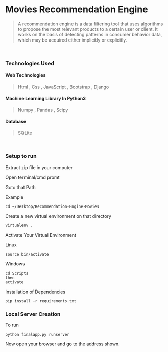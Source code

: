 # Movies Recommendation Engine 
>A recommendation engine is a data filtering tool that uses algorithms to propose the most relevant products to a certain user or client. It works on the basis of detecting patterns in consumer behavior data, which may be acquired either implicitly or explicitly.
<br>


### Technologies Used

#### Web Technologies
> Html , Css , JavaScript , Bootstrap , Django

#### Machine Learning Library In Python3
> Numpy , Pandas , Scipy

#### Database
> SQLite

<br>

### Setup to run

Extract zip file in your computer

Open terminal/cmd promt

Goto that Path

Example

```
cd ~/Desktop/Recommendation-Engine-Movies
```
Create a new virtual environment on that directory

```
virtualenv .
```

Activate Your Virtual Environment

Linux
```
source bin/activate
```
Windows
```
cd Scripts
then
activate
```
Installation of Dependencies

```
pip install -r requirements.txt
```

### Local Server Creation

To run
```
python finalapp.py runserver
```
Now open your browser and go to the address shown.
